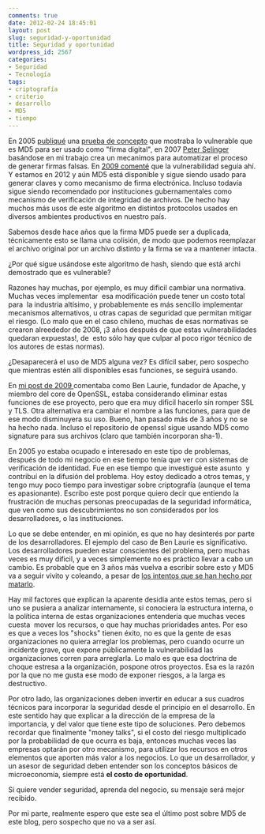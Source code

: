 ```yaml
---
comments: true
date: 2012-02-24 18:45:01
layout: post
slug: seguridad-y-oportunidad
title: Seguridad y oportunidad
wordpress_id: 2567
categories:
- Seguridad
- Tecnología
tags:
- criptografía
- criterio
- desarrollo
- MD5
- tiempo
---
```


En 2005 [publiqué](http://it.slashdot.org/story/05/09/23/0618252/practical-exploits-of-broken-md5-algorithm) una [prueba de concepto](http://www.codeproject.com/Articles/11643/Exploiting-MD5-collisions-in-C) que mostraba lo vulnerable que es MD5 para ser usado como "firma digital", en 2007 [Peter Selinger ](http://www.mathstat.dal.ca/~selinger/md5collision/)basándose en mi trabajo crea un mecanimos para automatizar el proceso de generar firmas falsas. En [2009 comenté](http://www.lnds.net/blog/2009/01/md5-las-vulnerabilidades-siguen-ahi.html) que la vulnerabilidad seguía ahí. Y estamos en 2012 y aún MD5 está disponible y sigue siendo usado para generar claves y como mecanismo de firma electrónica. Incluso todavía sigue siendo recomendado por instituciones gubernamentales como mecanismo de verificación de integridad de archivos. De hecho hay muchos más usos de este algoritmo en distintos protocolos usados en diversos ambientes productivos en nuestro país.

Sabemos desde hace años que la firma MD5 puede ser a duplicada, técnicamente esto se llama una colisión, de modo que podemos reemplazar el archivo original por un archivo distinto y la firma se va a mantener intacta.

¿Por qué sigue usándose este algoritmo de hash, siendo que está archi demostrado que es vulnerable?

Razones hay muchas, por ejemplo, es muy dificil cambiar una normativa. Muchas veces implementar  esa modificación puede tener un costo total para  la industria altísimo, y probablemente es más sencillo implementar mecanismos alternativos, u otras capas de seguridad que permitan mitigar el riesgo. (Lo malo que en el caso chileno, muchas de esas normativas se crearon alreededor de 2008, ¡3 años después de que estas vulnerabilidades quedaran expuestas!, de  esto sólo hay que culpar al poco rigor técnico de los autores de estas normas).

¿Desaparecerá el uso de MD5 alguna vez? Es difícil saber, pero sospecho que mientras estén allí disponibles esas funciones, se seguirá usando.

En [mi post de 2009 ](http://www.lnds.net/blog/2009/01/md5-las-vulnerabilidades-siguen-ahi.html)comentaba como Ben Laurie, fundador de Apache, y miembro del core de OpenSSL, estaba considerando eliminar estas funciones de ese proyecto, pero que era muy dificil hacerlo sin romper SSL y TLS. Otra alternativa era cambiar el nombre a las funciones, para que de ese modo disminuyera su uso. Bueno, han pasado más de 3 años y no se ha hecho nada. Incluso el repositorio de openssl sigue usando MD5 como signature para sus archivos (claro que también incorporan sha-1).

En 2005 yo estaba ocupado e interesado en este tipo de problemas, después de todo mi negocio en ese tiempo tenía que ver con sistemas de verificación de identidad. Fue en ese tiempo que investigué este asunto  y contribuí en la difusión del problema. Hoy estoy dedicado a otros temas, y tengo muy poco tiempo para investigar sobre criptografía (aunque el tema es apasionante). Escribo este post porque quiero decir que entiendo la frustración de muchas personas preocupadas de la seguridad informática, que ven como sus descubrimientos no son considerados por los desarrolladores, o las instituciones.

Lo que se debe entender, en mi opinión, es que no hay desinterés por parte de los desarrolladores. El ejemplo del caso de Ben Laurie es significativo. Los desarrolladores pueden estar conscientes del problema, pero muchas veces es muy dificil, y a veces simplemente no es práctico llevar a cabo un cambio. Es probable que en 3 años más vuelva a escribir sobre esto y MD5 va a seguir vivito y coleando, a pesar de [los intentos que se han hecho por matarlo](http://www.eweek.com/c/a/Security/Microsoft-Scraps-Old-Encryption-in-New-Code/).

Hay mil factores que explican la aparente desidia ante estos temas, pero si uno se pusiera a analizar internamente, si conociera la estructura interna, o la política interna de estas organizaciones entendería que muchas veces cuesta  mover los recursos, o que hay muchas prioridades antes. Por eso es que a veces los "shocks" tienen éxito, no es que la gente de esas organizaciones no quiera arreglar los problemas, pero cuando ocurre un incidente grave, que expone públicamente la vulnerabilidad las organizaciones corren para arreglarla. Lo malo es que esa doctrina de choque estresa a la organización, pospone otros proyectos. Esa es la razón por la que no me gusta ese modo de exponer riesgos, a la larga es destructivo.

Por otro lado, las organizaciones deben invertir en educar a sus cuadros técnicos para incorporar la seguridad desde el principio en el desarrollo. En este sentido hay que explicar a la dirección de la empresa de la importancia, y del valor que tiene este tipo de soluciones. Pero debemos recordar que finalmente "money talks", si el costo del riesgo multiplicado por la probabilidad de que ocurra es baja, entonces muchas veces las empresas optarán por otro mecanismo, para utilizar los recursos en otros elementos que aporten más valor a los negocios. Lo que un desarrollador, y un asesor de seguridad deben entender son los conceptos básicos de microeconomía, siempre está **el costo de oportunidad**.

Si quiere vender seguridad, aprenda del negocio, su mensaje será mejor recibido.

Por mi parte, realmente espero que este sea el último post sobre MD5 de este blog, pero sospecho que no va a ser así.


